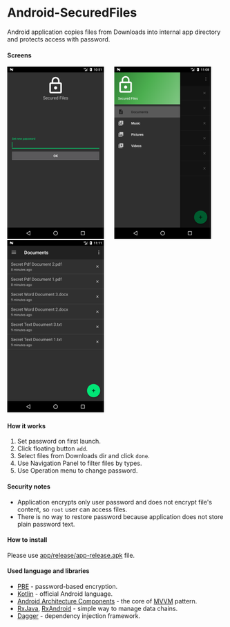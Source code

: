 # Android-SecuredFiles

Android application copies files from Downloads into internal app directory and protects access with password.

#### Screens


![link](screenshots/pass_screen.png) &nbsp;&nbsp;&nbsp;&nbsp; ![link](screenshots/nav_drawer.png) &nbsp;&nbsp;&nbsp;&nbsp; ![link](screenshots/main_screen.png)

#### How it works

1. Set password on first launch.
2. Click floating button `add`.
3. Select files from Downloads dir and click `done`.
4. Use Navigation Panel to filter files by types.
5. Use Operation menu to change password.

#### Security notes

- Application encrypts only user password and does not encrypt file's content, so `root` user can access files.
- There is no way to restore password because application does not store plain password text.

#### How to install

Please use [app/release/app-release.apk](./app/release/app-release.apk) file.

#### Used language and libraries
 * [PBE](http://www.crypto-it.net/eng/theory/pbe.html) - password-based encryption.
 * [Kotlin](https://kotlinlang.org/docs/tutorials/kotlin-android.html) - official Android language.
 * [Android Architecture Components](https://developer.android.com/topic/libraries/architecture/index.html) - the core of [MVVM](https://en.wikipedia.org/wiki/Model%E2%80%93view%E2%80%93viewmodel) pattern.
 * [RxJava](https://github.com/ReactiveX/RxJava), [RxAndroid](https://github.com/ReactiveX/RxAndroid) - simple way to manage data chains.
 * [Dagger](https://google.github.io/dagger/) - dependency injection framework.

